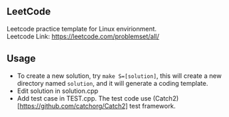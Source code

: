## LeetCode
Leetcode practice template for Linux envirionment.  
Leetcode Link: https://leetcode.com/problemset/all/  

## Usage
- To create a new solution, try `make S=[solution]`, this will create a new directory named `solution`, and it will generate a coding template.
- Edit solution in solution.cpp
- Add test case in TEST.cpp. The test code use (Catch2)[https://github.com/catchorg/Catch2] test framework.

